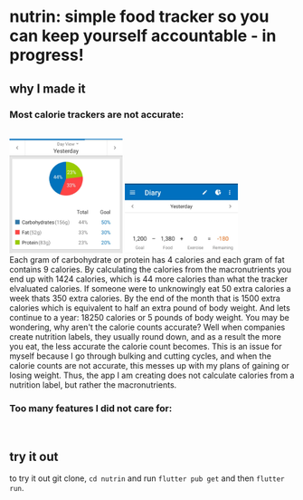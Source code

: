# nutrin: simple food tracker so you can keep yourself accountable - in progress!

## why I made it 
### Most calorie trackers are not accurate: 
<br />
<img src="/readmeimgs/macro.jpg" alt="drawing" width="200"/> <img src="/readmeimgs/calorie.jpg" alt="drawing" width="200"/>
<br /> 
Each gram of carbohydrate or protein has 4 calories and each gram of fat contains 9 calories. By calculating the calories from the macronutrients you end up with 1424 calories, which is 44 more calories than what the tracker elvaluated calories. If someone were to unknowingly eat 50 extra calories a week thats 350 extra calories. By the end of the month that is 1500 extra calories which is equivalent to half an extra pound of body weight. And lets continue to a year: 18250 calories or 5 pounds of body weight. You may be wondering, why aren't the calorie counts accurate? Well when companies create nutrition labels, they usually round down, and as a result the more you eat, the less accurate the calorie count becomes. This is an issue for myself because I go through bulking and cutting cycles, and when the calorie counts are not accurate, this messes up with my plans of gaining or losing weight. Thus, the app I am creating does not calculate calories from a nutrition label, but rather the macronutrients. 

### Too many features I did not care for:
<br />

## try it out
to try it out git clone, `cd nutrin` and run `flutter pub get` and then `flutter run`. 
